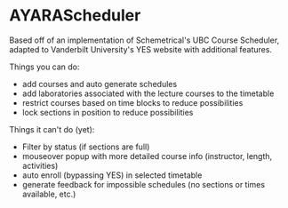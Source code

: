 # AYARAScheduler

Based off of an implementation of Schemetrical's UBC Course Scheduler, adapted to Vanderbilt University's YES website with additional features.

Things you can do:

-	add courses and auto generate schedules
- add laboratories associated with the lecture courses to the timetable
-	restrict courses based on time blocks to reduce possibilities
-	lock sections in position to reduce possibilities

Things it can't do (yet):

-	Filter by status (if sections are full)
-	mouseover popup with more detailed course info (instructor, length, activities)
-	auto enroll (bypassing YES) in selected timetable
-	generate feedback for impossible schedules (no sections or times available, etc.)
